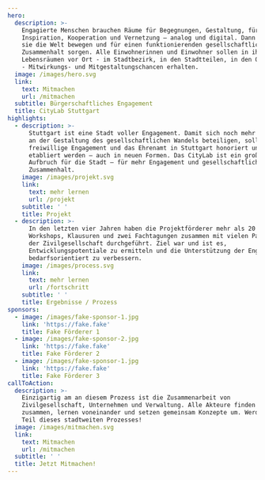 ```yaml
---
hero:
  description: >-
    Engagierte Menschen brauchen Räume für Begegnungen, Gestaltung, für
    Inspiration, Kooperation und Vernetzung – analog und digital. Dann können
    sie die Welt bewegen und für einen funktionierenden gesellschaftlichen
    Zusammenhalt sorgen. Alle Einwohnerinnen und Einwohner sollen in ihren
    Lebensräumen vor Ort - im Stadtbezirk, in den Stadtteilen, in den Quartieren
    - Mitwirkungs- und Mitgestaltungschancen erhalten. 
  image: /images/hero.svg
  link:
    text: Mitmachen
    url: /mitmachen
  subtitle: Bürgerschaftliches Engagement
  title: CityLab Stuttgart
highlights:
  - description: >-
      Stuttgart ist eine Stadt voller Engagement. Damit sich noch mehr Menschen
      an der Gestaltung des gesellschaftlichen Wandels beteiligen, sollen das
      freiwillige Engagement und das Ehrenamt in Stuttgart honoriert und breiter
      etabliert werden – auch in neuen Formen. Das CityLab ist ein großer
      Aufbruch für die Stadt – für mehr Engagement und gesellschaftlichen
      Zusammenhalt.
    image: /images/projekt.svg
    link:
      text: mehr lernen
      url: /projekt
    subtitle: ' '
    title: Projekt
  - description: >-
      In den letzten vier Jahren haben die Projektförderer mehr als 20
      Workshops, Klausuren und zwei Fachtagungen zusammen mit vielen Partnern
      der Zivilgesellschaft durchgeführt. Ziel war und ist es,
      Entwicklungspotentiale zu ermitteln und die Unterstützung der Engagierten
      bedarfsorientiert zu verbessern.
    image: /images/process.svg
    link:
      text: mehr lernen
      url: /fortschritt
    subtitle: ' '
    title: Ergebnisse / Prozess
sponsors:
  - image: /images/fake-sponsor-1.jpg
    link: 'https://fake.fake'
    title: Fake Förderer 1
  - image: /images/fake-sponsor-2.jpg
    link: 'https://fake.fake'
    title: Fake Förderer 2
  - image: /images/fake-sponsor-1.jpg
    link: 'https://fake.fake'
    title: Fake Förderer 3
callToAction:
  description: >-
    Einzigartig am an diesem Prozess ist die Zusammenarbeit von
    Zivilgesellschaft, Unternehmen und Verwaltung. Alle Akteure finden sich hier
    zusammen, lernen voneinander und setzen gemeinsam Konzepte um. Werden Sie
    Teil dieses stadtweiten Prozesses!
  image: /images/mitmachen.svg
  link:
    text: Mitmachen
    url: /mitmachen
  subtitle: ' '
  title: Jetzt Mitmachen!
---
```

<LandingPage/>
